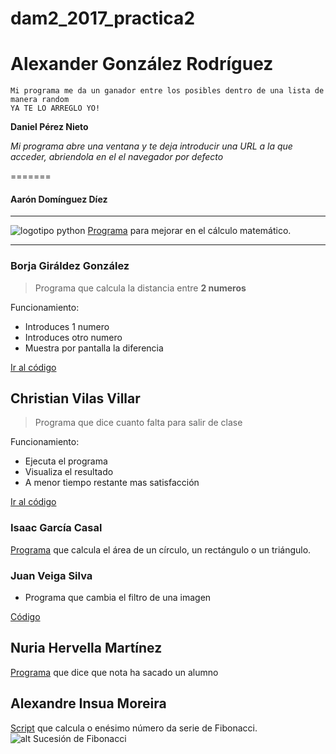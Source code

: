 # dam2_2017_practica2


**__Alexander González Rodríguez__**
======
    Mi programa me da un ganador entre los posibles dentro de una lista de manera random
    YA TE LO ARREGLO YO!

**Daniel Pérez Nieto**

*Mi programa abre una ventana y te deja introducir una URL a la que acceder, abriendola en el el navegador por defecto*

=======

#### Aarón Domínguez Díez
----
![logotipo python](https://dynamicimageses-v2b.netdna-ssl.com/product_class_external_product/python.png "logotio python")
[Programa](https://github.com/Cebem2017/dam2_2017_practica2/blob/master/AaronDominguez.py) para mejorar en el cálculo matemático.

****
### Borja Giráldez González

> Programa que calcula la distancia entre **2 numeros**

Funcionamiento:
* Introduces 1 numero
* Introduces otro numero
* Muestra por pantalla la diferencia

[Ir al código](https://github.com/Cebem2017/dam2_2017_practica2/blob/master/BorjaGiraldez.py)


## Christian Vilas Villar

> Programa que dice cuanto falta para salir de clase

Funcionamiento:
* Ejecuta el programa
* Visualiza el resultado
* A menor tiempo restante mas satisfacción 

[Ir al código](https://github.com/Cebem2017/dam2_2017_practica2/blob/master/Christian.py)

### Isaac García Casal

[Programa](https://github.com/Cebem2017/dam2_2017_practica2/blob/master/isaac.py) que calcula el área de un círculo, un rectángulo o un triángulo.


### Juan Veiga Silva

- Programa que cambia el filtro de una imagen

[Código](https://github.com/Cebem2017/dam2_2017_practica2/blob/master/JVS.py) 


## Nuria Hervella Martínez

[Programa](https://github.com/Cebem2017/dam2_2017_practica2/blob/master/nota_alumnos_Nuria_Hervella.py) que dice que nota ha sacado un alumno 

## Alexandre Insua Moreira
[Script](https://github.com/Cebem2017/dam2_2017_practica2/blob/master/AlexandreInsuaMoreira.py) que calcula o enésimo número da serie de Fibonacci. 
![alt Sucesión de Fibonacci](https://upload.wikimedia.org/wikipedia/commons/2/2e/FibonacciSpiral.svg)